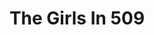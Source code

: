 ---
title: The Girls In 509
year: 1960
opening_date: 1960-05-20
closing_date: 1960-05-28
layout: productions
image:
image_caption:
image_credit:
playbill:
category:
Theatre: Theatre Jacksonville
Venue: Little Theatre
cast:
  Mimsy: Claire Zundell
  Aunt Hettie: Mildred Thomas
  Old Jim: Robert Agnew
  Ryan, of the Daily News: Clay Scobey
  Pusey: Joseph Ferri
  Miss Freud: Bunni Thornhill
  Winthrop Allen: Marshall Grauer
  Summers, of the Herald Tribune: Paul Galloway
  Johnson, of the Daily Mirror: Del Popwell
  Rosenthal, of the Post: Joseph Hyde
  Francis X. Nella: Marshall Grauer
  Aubrey McKittridge: Al Pinan
crew:
  Designer and Director: Maurice Geoffrey
  Stage Manager: Bill Gibbs
  Assistant Stage Manager: Warren Zundell
  Book-Holder:  Gayle Swymer
  Sound Effects: 
    - Laurene Prescott
    - Jack Evans
  Lighting: 
    - Jack Broughton
    - Warren Zundell
    - Ernie Evans
    - Marge Rocca
    - Alaire Harper
    - Pat Arpen
  Costumes: 
    - Ellen Black
    - Sue Black
  Properties: 
    - Esther Barnes
    - Helen Keegan
    - Marie Bristow
    - Gwyda Agnew
    - Virginia Popwell
    - Betty Slifer
    - Thelma Mayeron
    - Pat Hayward
    - Pat Arpen
    - Debbie Dunn
  Make-Up: 
    - Dorothy Portnoy
    - Virginia Popwell
    - Sabina Reiser Meyer
    - Ellen Black
  Zebra Trap Arrangement: 
    - Bernard Ettlinger
    - Marshall Grauer
    - Del Popwell
    - Al Pinan
    - Frank Ridge
    - Dixie Cohen
    - Al Pinan
  Scenery: 
    - Jack Broughton
    - Thelma Mayeron
    - Alaire Harper
    - Harriet Ettlinger
    - Bernard Ettlinger
    - Sue Black
    - Jean Soderstrom
    - Ernie Evans
    - Rozelle Cohen
    - Gayle Swymer
    - Claire Lashley
    - Betty Slifer
    - Bunni Thornhill
    - Paul Galloway
    - Merline Galloway
    - Robey Robson
external_links:
---